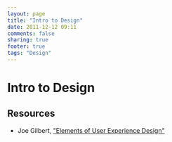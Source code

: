 ```yaml
---
layout: page
title: "Intro to Design"
date: 2011-12-12 09:11
comments: false
sharing: true
footer: true
tags: "Design"
---
```

# Intro to Design

## Resources

 * Joe Gilbert, ["Elements of User Experience Design"][1]
 
[1]: http://bit.ly/slab-ux